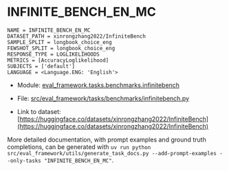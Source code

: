 # INFINITE_BENCH_EN_MC

````
NAME = INFINITE_BENCH_EN_MC
DATASET_PATH = xinrongzhang2022/InfiniteBench
SAMPLE_SPLIT = longbook_choice_eng
FEWSHOT_SPLIT = longbook_choice_eng
RESPONSE_TYPE = LOGLIKELIHOODS
METRICS = [AccuracyLoglikelihood]
SUBJECTS = ['default']
LANGUAGE = <Language.ENG: 'English'>
````

- Module: [eval_framework.tasks.benchmarks.infinitebench](eval_framework.tasks.benchmarks.infinitebench)

- File: [src/eval_framework/tasks/benchmarks/infinitebench.py](../../src/eval_framework/tasks/benchmarks/infinitebench.py)

- Link to dataset: [https://huggingface.co/datasets/xinrongzhang2022/InfiniteBench](https://huggingface.co/datasets/xinrongzhang2022/InfiniteBench)

More detailed documentation, with prompt examples and ground truth completions, can be generated with `uv run python src/eval_framework/utils/generate_task_docs.py --add-prompt-examples --only-tasks "INFINITE_BENCH_EN_MC"`.
